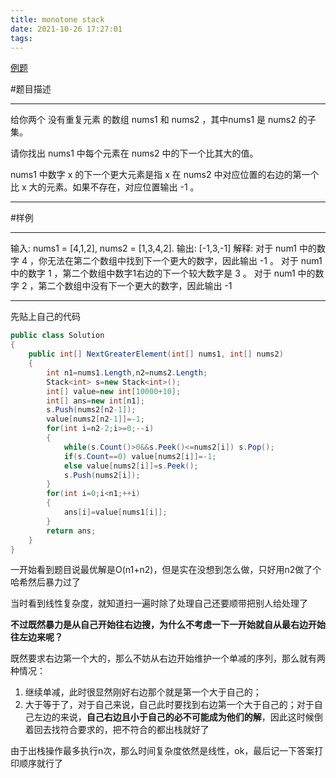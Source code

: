 ```yaml
---
title: monotone stack
date: 2021-10-26 17:27:01
tags:
---
```


[例题](https://leetcode-cn.com/problems/next-greater-element-i/)

#题目描述

---

给你两个 没有重复元素 的数组 nums1 和 nums2 ，其中nums1 是 nums2 的子集。

请你找出 nums1 中每个元素在 nums2 中的下一个比其大的值。

nums1 中数字 x 的下一个更大元素是指 x 在 nums2 中对应位置的右边的第一个比 x 大的元素。如果不存在，对应位置输出 -1 。

---

#样例

---

输入: nums1 = [4,1,2], nums2 = [1,3,4,2].
输出: [-1,3,-1]
解释:
    对于 num1 中的数字 4 ，你无法在第二个数组中找到下一个更大的数字，因此输出 -1 。
    对于 num1 中的数字 1 ，第二个数组中数字1右边的下一个较大数字是 3 。
    对于 num1 中的数字 2 ，第二个数组中没有下一个更大的数字，因此输出 -1

---

先贴上自己的代码

```c#
public class Solution
{
    public int[] NextGreaterElement(int[] nums1, int[] nums2)
    {
        int n1=nums1.Length,n2=nums2.Length;
        Stack<int> s=new Stack<int>();
        int[] value=new int[10000+10];
        int[] ans=new int[n1];
        s.Push(nums2[n2-1]);
        value[nums2[n2-1]]=-1;
        for(int i=n2-2;i>=0;--i)
        {
            while(s.Count()>0&&s.Peek()<=nums2[i]) s.Pop();
            if(s.Count==0) value[nums2[i]]=-1;
            else value[nums2[i]]=s.Peek();
            s.Push(nums2[i]);
        }
        for(int i=0;i<n1;++i)
        {
            ans[i]=value[nums1[i]];
        }
        return ans;
    }
}
```

一开始看到题目说最优解是O(n1+n2)，但是实在没想到怎么做，只好用n2做了个哈希然后暴力过了

当时看到线性复杂度，就知道扫一遍时除了处理自己还要顺带把别人给处理了

**不过既然暴力是从自己开始往右边搜，为什么不考虑一下一开始就自从最右边开始往左边来呢？**

既然要求右边第一个大的，那么不妨从右边开始维护一个单减的序列，那么就有两种情况：

1. 继续单减，此时很显然刚好右边那个就是第一个大于自己的；
2. 大于等于了，对于自己来说，自己此时要找到右边第一个大于自己的；对于自己左边的来说，**自己右边且小于自己的必不可能成为他们的解**，因此这时候倒着回去找符合要求的，把不符合的都出栈就好了

由于出栈操作最多执行n次，那么时间复杂度依然是线性，ok，最后记一下答案打印顺序就行了
